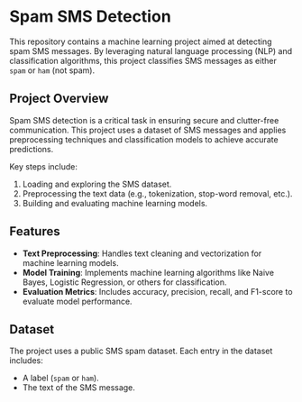 # Spam SMS Detection

This repository contains a machine learning project aimed at detecting spam SMS messages. By leveraging natural language processing (NLP) and classification algorithms, this project classifies SMS messages as either `spam` or `ham` (not spam).

## Project Overview

Spam SMS detection is a critical task in ensuring secure and clutter-free communication. This project uses a dataset of SMS messages and applies preprocessing techniques and classification models to achieve accurate predictions.

Key steps include:
1. Loading and exploring the SMS dataset.
2. Preprocessing the text data (e.g., tokenization, stop-word removal, etc.).
3. Building and evaluating machine learning models.

## Features

- **Text Preprocessing**: Handles text cleaning and vectorization for machine learning models.
- **Model Training**: Implements machine learning algorithms like Naive Bayes, Logistic Regression, or others for classification.
- **Evaluation Metrics**: Includes accuracy, precision, recall, and F1-score to evaluate model performance.

## Dataset

The project uses a public SMS spam dataset. Each entry in the dataset includes:
- A label (`spam` or `ham`).
- The text of the SMS message.


